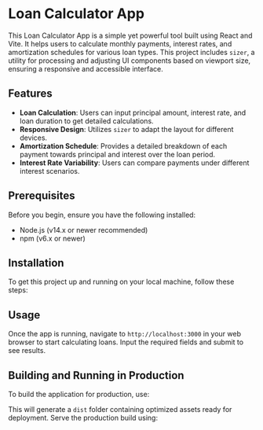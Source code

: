 # Loan Calculator App

This Loan Calculator App is a simple yet powerful tool built using React and Vite. It helps users to calculate monthly payments, interest rates, and amortization schedules for various loan types. This project includes `sizer`, a utility for processing and adjusting UI components based on viewport size, ensuring a responsive and accessible interface.

## Features

- **Loan Calculation**: Users can input principal amount, interest rate, and loan duration to get detailed calculations.
- **Responsive Design**: Utilizes `sizer` to adapt the layout for different devices.
- **Amortization Schedule**: Provides a detailed breakdown of each payment towards principal and interest over the loan period.
- **Interest Rate Variability**: Users can compare payments under different interest scenarios.

## Prerequisites

Before you begin, ensure you have the following installed:

- Node.js (v14.x or newer recommended)
- npm (v6.x or newer)

## Installation

To get this project up and running on your local machine, follow these steps:

## Usage

Once the app is running, navigate to `http://localhost:3000` in your web browser to start calculating loans. Input the required fields and submit to see results.

## Building and Running in Production

To build the application for production, use:

This will generate a `dist` folder containing optimized assets ready for deployment. Serve the production build using:
